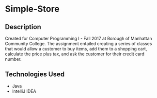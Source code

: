 # Simple-Store

## Description
Created for Computer Programming I - Fall 2017 at Borough of Manhattan Community College.
The assignment entailed creating a series of classes that would allow a customer to buy items, add them to a shopping cart, calculate the price plus tax, and ask the customer for their credit card number. 

## Technologies Used
* Java
* IntelliJ IDEA

